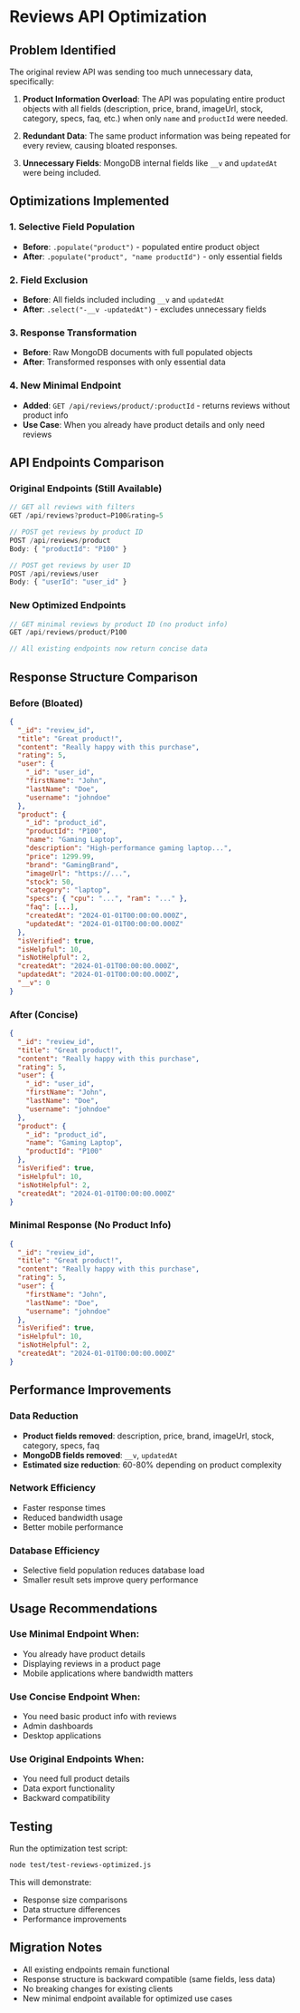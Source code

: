 # Reviews API Optimization

## Problem Identified

The original review API was sending too much unnecessary data, specifically:

1. **Product Information Overload**: The API was populating entire product objects with all fields (description, price, brand, imageUrl, stock, category, specs, faq, etc.) when only `name` and `productId` were needed.

2. **Redundant Data**: The same product information was being repeated for every review, causing bloated responses.

3. **Unnecessary Fields**: MongoDB internal fields like `__v` and `updatedAt` were being included.

## Optimizations Implemented

### 1. **Selective Field Population**
- **Before**: `.populate("product")` - populated entire product object
- **After**: `.populate("product", "name productId")` - only essential fields

### 2. **Field Exclusion**
- **Before**: All fields included including `__v` and `updatedAt`
- **After**: `.select("-__v -updatedAt")` - excludes unnecessary fields

### 3. **Response Transformation**
- **Before**: Raw MongoDB documents with full populated objects
- **After**: Transformed responses with only essential data

### 4. **New Minimal Endpoint**
- **Added**: `GET /api/reviews/product/:productId` - returns reviews without product info
- **Use Case**: When you already have product details and only need reviews

## API Endpoints Comparison

### **Original Endpoints (Still Available)**
```javascript
// GET all reviews with filters
GET /api/reviews?product=P100&rating=5

// POST get reviews by product ID
POST /api/reviews/product
Body: { "productId": "P100" }

// POST get reviews by user ID
POST /api/reviews/user
Body: { "userId": "user_id" }
```

### **New Optimized Endpoints**
```javascript
// GET minimal reviews by product ID (no product info)
GET /api/reviews/product/P100

// All existing endpoints now return concise data
```

## Response Structure Comparison

### **Before (Bloated)**
```json
{
  "_id": "review_id",
  "title": "Great product!",
  "content": "Really happy with this purchase",
  "rating": 5,
  "user": {
    "_id": "user_id",
    "firstName": "John",
    "lastName": "Doe",
    "username": "johndoe"
  },
  "product": {
    "_id": "product_id",
    "productId": "P100",
    "name": "Gaming Laptop",
    "description": "High-performance gaming laptop...",
    "price": 1299.99,
    "brand": "GamingBrand",
    "imageUrl": "https://...",
    "stock": 50,
    "category": "laptop",
    "specs": { "cpu": "...", "ram": "..." },
    "faq": [...],
    "createdAt": "2024-01-01T00:00:00.000Z",
    "updatedAt": "2024-01-01T00:00:00.000Z"
  },
  "isVerified": true,
  "isHelpful": 10,
  "isNotHelpful": 2,
  "createdAt": "2024-01-01T00:00:00.000Z",
  "updatedAt": "2024-01-01T00:00:00.000Z",
  "__v": 0
}
```

### **After (Concise)**
```json
{
  "_id": "review_id",
  "title": "Great product!",
  "content": "Really happy with this purchase",
  "rating": 5,
  "user": {
    "_id": "user_id",
    "firstName": "John",
    "lastName": "Doe",
    "username": "johndoe"
  },
  "product": {
    "_id": "product_id",
    "name": "Gaming Laptop",
    "productId": "P100"
  },
  "isVerified": true,
  "isHelpful": 10,
  "isNotHelpful": 2,
  "createdAt": "2024-01-01T00:00:00.000Z"
}
```

### **Minimal Response (No Product Info)**
```json
{
  "_id": "review_id",
  "title": "Great product!",
  "content": "Really happy with this purchase",
  "rating": 5,
  "user": {
    "firstName": "John",
    "lastName": "Doe",
    "username": "johndoe"
  },
  "isVerified": true,
  "isHelpful": 10,
  "isNotHelpful": 2,
  "createdAt": "2024-01-01T00:00:00.000Z"
}
```

## Performance Improvements

### **Data Reduction**
- **Product fields removed**: description, price, brand, imageUrl, stock, category, specs, faq
- **MongoDB fields removed**: `__v`, `updatedAt`
- **Estimated size reduction**: 60-80% depending on product complexity

### **Network Efficiency**
- Faster response times
- Reduced bandwidth usage
- Better mobile performance

### **Database Efficiency**
- Selective field population reduces database load
- Smaller result sets improve query performance

## Usage Recommendations

### **Use Minimal Endpoint When:**
- You already have product details
- Displaying reviews in a product page
- Mobile applications where bandwidth matters

### **Use Concise Endpoint When:**
- You need basic product info with reviews
- Admin dashboards
- Desktop applications

### **Use Original Endpoints When:**
- You need full product details
- Data export functionality
- Backward compatibility

## Testing

Run the optimization test script:
```bash
node test/test-reviews-optimized.js
```

This will demonstrate:
- Response size comparisons
- Data structure differences
- Performance improvements

## Migration Notes

- All existing endpoints remain functional
- Response structure is backward compatible (same fields, less data)
- No breaking changes for existing clients
- New minimal endpoint available for optimized use cases
